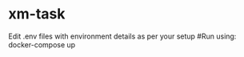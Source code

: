 # xm-task
Edit .env files with environment details as per your setup
#Run using:
docker-compose up 
